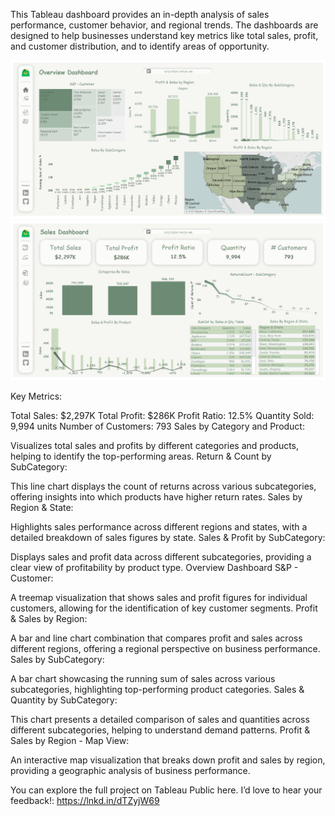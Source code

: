 This Tableau dashboard provides an in-depth analysis of sales performance, customer behavior, and regional trends. The dashboards are designed to help businesses understand key metrics like total sales, profit, and customer distribution, and to identify areas of opportunity.

![Sales Dashboard Tableau](images/OverViewDashboard.png)
![Sales Dashboard Tableau](images/SalesDashboard.png)

Key Metrics:

Total Sales: $2,297K
Total Profit: $286K
Profit Ratio: 12.5%
Quantity Sold: 9,994 units
Number of Customers: 793
Sales by Category and Product:

Visualizes total sales and profits by different categories and products, helping to identify the top-performing areas.
Return & Count by SubCategory:

This line chart displays the count of returns across various subcategories, offering insights into which products have higher return rates.
Sales by Region & State:

Highlights sales performance across different regions and states, with a detailed breakdown of sales figures by state.
Sales & Profit by SubCategory:

Displays sales and profit data across different subcategories, providing a clear view of profitability by product type.
Overview Dashboard
S&P - Customer:

A treemap visualization that shows sales and profit figures for individual customers, allowing for the identification of key customer segments.
Profit & Sales by Region:

A bar and line chart combination that compares profit and sales across different regions, offering a regional perspective on business performance.
Sales by SubCategory:

A bar chart showcasing the running sum of sales across various subcategories, highlighting top-performing product categories.
Sales & Quantity by SubCategory:

This chart presents a detailed comparison of sales and quantities across different subcategories, helping to understand demand patterns.
Profit & Sales by Region - Map View:

An interactive map visualization that breaks down profit and sales by region, providing a geographic analysis of business performance.

You can explore the full project on Tableau Public here. I’d love to hear your feedback!: https://lnkd.in/dTZyjW69

